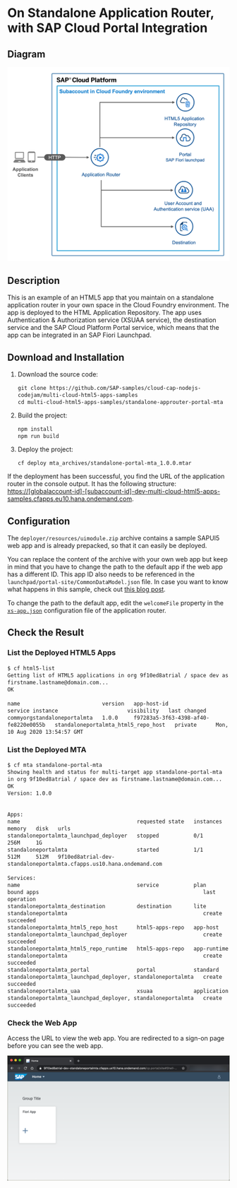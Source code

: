 # On Standalone Application Router, with SAP Cloud Portal Integration

## Diagram

![diagram](diagram.png)

## Description

This is an example of an HTML5 app that you maintain on a standalone application router in your own space in the Cloud Foundry environment. The app is deployed to the HTML Application Repository. The app uses Authentication & Authorization service (XSUAA service), the destination service and the SAP Cloud Platform Portal service, which means that the app can be integrated in an SAP Fiori Launchpad.


## Download and Installation
1. Download the source code:
    ```
    git clone https://github.com/SAP-samples/cloud-cap-nodejs-codejam/multi-cloud-html5-apps-samples
    cd multi-cloud-html5-apps-samples/standalone-approuter-portal-mta
    ```
2. Build the project:
    ```
    npm install
    npm run build
    ```
3. Deploy the project:
    ```
    cf deploy mta_archives/standalone-portal-mta_1.0.0.mtar
    ```

If the deployment has been successful, you find the URL of the application router in the console output. It has the following structure: <https://[globalaccount-id]-[subaccount-id]-dev-multi-cloud-html5-apps-samples.cfapps.eu10.hana.ondemand.com>.




## Configuration

The `deployer/resources/uimodule.zip` archive contains a sample SAPUI5 web app and is already prepacked, so that it can easily be deployed.

You can replace the content of the archive with your own web app but keep in mind that you have to change the path to the default app if the web app has a different ID. This app ID also needs to be referenced in the `launchpad/portal-site/CommonDataModel.json` file. In case you want to know what happens in this sample, check out [this blog post](https://blogs.sap.com/2020/06/22/understanding-the-nuts-and-bolts-of-sap-fiori-development-for-cloud-foundry/).

To change the path to the default app, edit the `welcomeFile` property in the [`xs-app.json`](router/xs-app.json) configuration file of the application router.

## Check the Result

### List the Deployed HTML5 Apps
```
$ cf html5-list                                     
Getting list of HTML5 applications in org 9f10ed8atrial / space dev as firstname.lastname@domain.com...
OK

name                          version   app-host-id                            service instance                      visibility   last changed   
commyorgstandaloneportalmta   1.0.0     f97283a5-3f63-4398-af40-fe8220e0055b   standaloneportalmta_html5_repo_host   private      Mon, 10 Aug 2020 13:54:57 GMT  
```

### List the Deployed MTA

```
$ cf mta standalone-portal-mta
Showing health and status for multi-target app standalone-portal-mta in org 9f10ed8atrial / space dev as firstname.lastname@domain.com...
OK
Version: 1.0.0


Apps:
name                                     requested state   instances   memory   disk   urls   
standaloneportalmta_launchpad_deployer   stopped           0/1         256M     1G        
standaloneportalmta                      started           1/1         512M     512M   9f10ed8atrial-dev-standaloneportalmta.cfapps.us10.hana.ondemand.com   

Services:
name                                     service           plan          bound apps                                                    last operation   
standaloneportalmta_destination          destination       lite          standaloneportalmta                                           create succeeded   
standaloneportalmta_html5_repo_host      html5-apps-repo   app-host      standaloneportalmta_launchpad_deployer                        create succeeded   
standaloneportalmta_html5_repo_runtime   html5-apps-repo   app-runtime   standaloneportalmta                                           create succeeded   
standaloneportalmta_portal               portal            standard      standaloneportalmta_launchpad_deployer, standaloneportalmta   create succeeded   
standaloneportalmta_uaa                  xsuaa             application   standaloneportalmta_launchpad_deployer, standaloneportalmta   create succeeded   
```

### Check the Web App

Access the URL to view the web app. You are redirected to a sign-on page before you can see the web app.

![webapp](result.png)